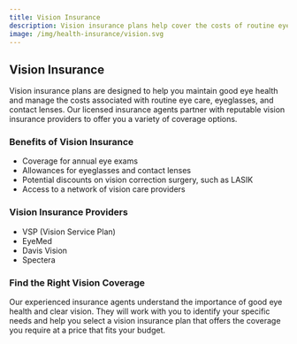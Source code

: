 ```yaml
---
title: Vision Insurance
description: Vision insurance plans help cover the costs of routine eye exams, eyeglasses, and contact lenses. Our licensed insurance agents work with leading vision insurance providers to offer you a range of coverage options tailored to your needs.
image: /img/health-insurance/vision.svg
---
```


## Vision Insurance

Vision insurance plans are designed to help you maintain good eye health and manage the costs associated with routine eye care, eyeglasses, and contact lenses. Our licensed insurance agents partner with reputable vision insurance providers to offer you a variety of coverage options.

### Benefits of Vision Insurance

- Coverage for annual eye exams
- Allowances for eyeglasses and contact lenses
- Potential discounts on vision correction surgery, such as LASIK
- Access to a network of vision care providers

### Vision Insurance Providers

- VSP (Vision Service Plan)
- EyeMed
- Davis Vision
- Spectera

### Find the Right Vision Coverage

Our experienced insurance agents understand the importance of good eye health and clear vision. They will work with you to identify your specific needs and help you select a vision insurance plan that offers the coverage you require at a price that fits your budget.